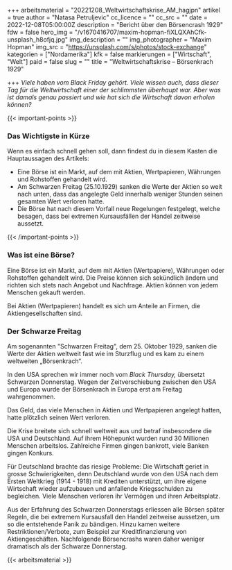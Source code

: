 +++
arbeitsmaterial = "20221208_Weltwirtschaftskrise_AM_hagjpn"
artikel = true
author = "Natasa Petruljevic"
cc_licence = ""
cc_src = ""
date = 2022-12-08T05:00:00Z
description = "Bericht über den Börsencrash 1929"
fdw = false
hero_img = "/v1670416707/maxim-hopman-fiXLQXAhCfk-unsplash_h8ofjq.jpg"
img_description = ""
img_photographer = "Maxim Hopman"
img_src = "https://unsplash.com/s/photos/stock-exchange"
kategorien = ["Nordamerika"]
kfk = false
markierungen = ["Wirtschaft", "Welt"]
paid = false
slug = ""
title = "Weltwirtschaftskrise – Börsenkrach 1929"

+++
_Viele haben vom Black Friday gehört. Viele wissen auch, dass dieser Tag für die Weltwirtschaft einer der schlimmsten überhaupt war. Aber was ist damals genau passiert und wie hat sich die Wirtschaft davon erholen können?_

{{< important-points >}} <h3>Das Wichtigste in Kürze</h3>

<p>Wenn es einfach schnell gehen soll, dann findest du in diesem Kasten die Hauptaussagen des Artikels:</p>

<ul>

<li>Eine Börse ist ein Markt, auf dem mit Aktien, Wertpapieren, Währungen und Rohstoffen gehandelt wird.</li>

<li>Am Schwarzen Freitag (25.10.1929) sanken die Werte der Aktien so weit nach unten, dass das angelegte Geld innerhalb weniger Stunden seinen gesamten Wert verloren hatte.</li>

<li>Die Börse hat nach diesem Vorfall neue Regelungen festgelegt, welche besagen, dass bei extremen Kursausfällen der Handel zeitweise aussetzt.</li>

</ul> {{< /important-points >}}

### Was ist eine Börse?

Eine Börse ist ein Markt, auf dem mit Aktien (Wertpapiere), Währungen oder Rohstoffen gehandelt wird. Die Preise können sich sekündlich ändern und richten sich stets nach Angebot und Nachfrage. Aktien können von jedem Menschen gekauft werden.

Bei Aktien (Wertpapieren) handelt es sich um Anteile an Firmen, die Aktiengesellschaften sind.

### Der Schwarze Freitag

Am sogenannten "Schwarzen Freitag", dem 25. Oktober 1929, sanken die Werte der Aktien weltweit fast wie im Sturzflug und es kam zu einem weltweiten „Börsenkrach“.

In den USA sprechen wir immer noch vom _Black Thursday,_ übersetzt Schwarzen Donnerstag. Wegen der Zeitverschiebung zwischen den USA und Europa wurde der Börsenkrach in Europa erst am Freitag wahrgenommen.

Das Geld, das viele Menschen in Aktien und Wertpapieren angelegt hatten, hatte plötzlich seinen Wert verloren.

Die Krise breitete sich schnell weltweit aus und betraf insbesondere die USA und Deutschland. Auf ihrem Höhepunkt wurden rund 30 Millionen Menschen arbeitslos. Zahlreiche Firmen gingen bankrott, viele Banken gingen Konkurs.

Für Deutschland brachte das riesige Probleme: Die Wirtschaft geriet in grosse Schwierigkeiten, denn Deutschland wurde von den USA nach dem Ersten Weltkrieg (1914 - 1918) mit Krediten unterstützt, um ihre eigene Wirtschaft wieder aufzubauen und anfallende Kriegsschulden zu begleichen. Viele Menschen verloren ihr Vermögen und ihren Arbeitsplatz.

Aus der Erfahrung des Schwarzen Donnerstags erliessen alle Börsen später Regeln, die bei extremem Kursausfall den Handel zeitweise aussetzen, um so die entstehende Panik zu bändigen. Hinzu kamen weitere Restriktionen/Verbote, zum Beispiel zur Kreditfinanzierung von Aktiengeschäften. Nachfolgende Börsencrashs waren daher weniger dramatisch als der Schwarze Donnerstag.



 {{< arbeitsmaterial >}} 
